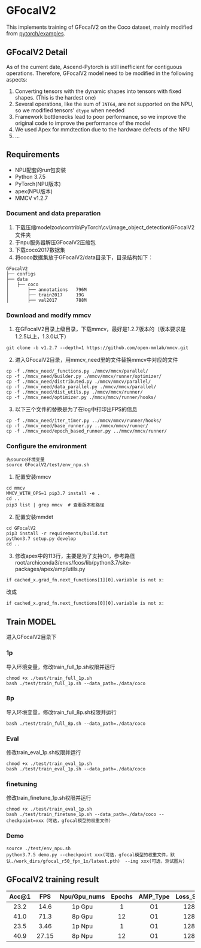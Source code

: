 # GFocalV2

This implements training of GFocalV2 on the Coco dataset, mainly modified from [pytorch/examples](https://github.com/open-mmlab/mmdetection).

## GFocalV2 Detail

As of the current date, Ascend-Pytorch is still inefficient for contiguous operations.
Therefore, GFocalV2 model need to be modified in the following aspects:

1. Converting tensors with the dynamic shapes into tensors with fixed shapes. (This is the hardest one)
2. Several operations, like the sum of `INT64`, are not supported on the NPU, so we modified tensors' `dtype` when needed
3. Framework bottlenecks lead to poor performance, so we improve the original code to improve the performance of the model
4. We used Apex for mmdtection due to the hardware defects of the NPU
5. ...


## Requirements

- NPU配套的run包安装
- Python 3.7.5
- PyTorch(NPU版本)
- apex(NPU版本)
- MMCV v1.2.7
### Document and data preparation
1. 下载压缩modelzoo\contrib\PyTorch\cv\image_object_detection\GFocalV2 文件夹
2. 于npu服务器解压GFocalV2压缩包
3. 下载coco2017数据集
4. 将coco数据集放于GFocalV2/data目录下，目录结构如下：
```
GFocalV2
├── configs
├── data
│   ├── coco
│       ├── annotations   796M
│       ├── train2017     19G
│       ├── val2017       788M
```
### Download and modify mmcv

1. 在GFocalV2目录上级目录，下载mmcv，最好是1.2.7版本的（版本要求是1.2.5以上，1.3.0以下）
```
git clone -b v1.2.7 --depth=1 https://github.com/open-mmlab/mmcv.git
```
2. 进入GFocalV2目录，用mmcv_need里的文件替换mmcv中对应的文件
```
cp -f ./mmcv_need/_functions.py ./mmcv/mmcv/parallel/
cp -f ./mmcv_need/builder.py ./mmcv/mmcv/runner/optimizer/
cp -f ./mmcv_need/distributed.py ./mmcv/mmcv/parallel/
cp -f ./mmcv_need/data_parallel.py ./mmcv/mmcv/parallel/
cp -f ./mmcv_need/dist_utils.py ./mmcv/mmcv/runner/
cp -f ./mmcv_need/optimizer.py ./mmcv/mmcv/runner/hooks/
```
3. 以下三个文件的替换是为了在log中打印出FPS的信息
```
cp -f ./mmcv_need/iter_timer.py ../mmcv/mmcv/runner/hooks/
cp -f ./mmcv_need/base_runner.py ../mmcv/mmcv/runner/
cp -f ./mmcv_need/epoch_based_runner.py ../mmcv/mmcv/runner/
```
### Configure the environment
```
先source环境变量
source GFocalV2/test/env_npu.sh  
```
1. 配置安装mmcv
```
cd mmcv
MMCV_WITH_OPS=1 pip3.7 install -e .
cd ..
pip3 list | grep mmcv  # 查看版本和路径
``` 
2. 配置安装mmdet
```
cd GFocalV2
pip3 install -r requirements/build.txt
python3.7 setup.py develop
cd ..
```
3. 修改apex中的113行，主要是为了支持O1，参考路径root/archiconda3/envs/fcos/lib/python3.7/site-packages/apex/amp/utils.py
```
if cached_x.grad_fn.next_functions[1][0].variable is not x:
```
改成
```
if cached_x.grad_fn.next_functions[0][0].variable is not x:
```
## Train MODEL
进入GFocalV2目录下
### 1p
导入环境变量，修改train_full_1p.sh权限并运行
```
chmod +x ./test/train_full_1p.sh
bash ./test/train_full_1p.sh --data_path=./data/coco
```

### 8p
导入环境变量，修改train_full_8p.sh权限并运行
```chmod +x ./test/train_full_8p.sh
bash ./test/train_full_8p.sh --data_path=./data/coco
```

### Eval
修改train_eval_1p.sh权限并运行
```
chmod +x ./test/train_eval_1p.sh
bash ./test/train_eval_1p.sh --data_path=./data/coco
```
### finetuning
修改train_finetune_1p.sh权限并运行
```
chmod +x ./test/train_eval_1p.sh
bash ./test/train_finetune_1p.sh --data_path=./data/coco --checkpoint=xxx（可选，gfocal模型的权重文件）
```
### Demo

```
source ./test/env_npu.sh
python3.7.5 demo.py --checkpoint xxx(可选，gfocal模型的权重文件，默认./work_dirs/gfocal_r50_fpn_1x/latest.pth） --img xxx(可选，测试图片）
```
## GFocalV2 training result 

| Acc@1    | FPS       | Npu/Gpu_nums | Epochs   | AMP_Type | Loss_Scale |
| :------: | :------:  | :------:     | :------: | :------: | :------:   |
| 23.2     | 14.6      | 1p Gpu       | 1        | O1       | 128.0    |
| 41.0     | 71.3     | 8p Gpu       | 12       | O1       | 128.0    |
| 23.5     | 3.46       | 1p Npu       | 1        | O1       | 128.0       |
| 40.9     | 27.15      | 8p Npu       | 12       | O1       | 128.0       |
